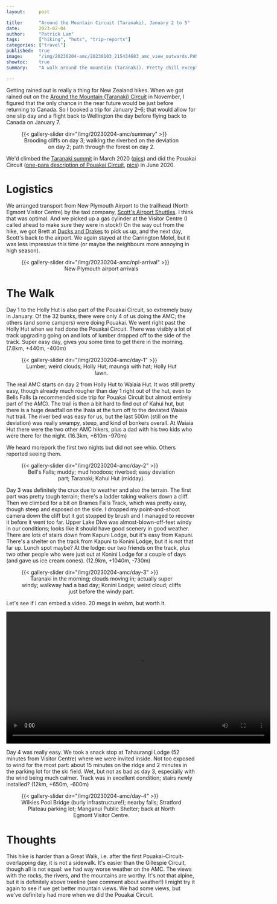 ```yaml
---
layout:     post

title:      "Around the Mountain Circuit (Taranaki), January 2 to 5"
date:       2023-02-04
author:     "Patrick Lam"
tags:       ["hiking", "huts", "trip-reports"]
categories: ["travel"]
published:  true
image:      "/img/20230204-amc/20230103_215434683_amc_view_outwards.PANO.jpg"
showtoc:    true
summary:    "A walk around the mountain (Taranaki). Pretty chill except for day 3 which had super high winds and day 2 which had a short amount of muddy steep terrain."

---
```


Getting rained out is really a thing for New Zealand hikes. When we got rained out on the [Around
the Mountain (Taranaki) Circuit](https://www.doc.govt.nz/parks-and-recreation/places-to-go/taranaki/places/egmont-national-park/things-to-do/tracks/around-the-mountain-circuit/) in November,
I figured that the only chance in the near future would be just before returning to Canada. So I booked a
trip for January 2&ndash;6; that would allow for one slip day and a flight back to Wellington the day before
flying back to Canada on January 7.

<figure>
{{< gallery-slider dir="/img/20230204-amc/summary" >}}
<figcaption style="text-align:center">Brooding cliffs on day 3; walking the riverbed on the deviation on day 2; path through the forest on day&nbsp;2.</figcaption>
</figure>

We'd climbed the [Taranaki summit](/post/20200414-taranaki) in March 2020 ([pics](https://gallery.patricklam.ca/index.php?/category/1216)) and did the Pouakai
Circuit ([one-para description of Pouakai
Circuit](https://patricklam.ca/post/20200704-june/#pouakai-circuit), [pics](https://gallery.patricklam.ca/index.php?/category/1361)) in June 2020. 

# Logistics

We arranged transport from New Plymouth Airport to the trailhead (North Egmont Visitor Centre) by the taxi company,
[Scott's Airport Shuttles](https://www.npairportshuttle.co.nz/). I think that was optimal. And we picked up a gas
cylinder at the Visitor Centre (I called ahead to make sure they were in stock!) On the way out from the hike,
we got Brett at [Ducks and Drakes](https://www.ducksanddrakes.co.nz/) to pick us up, and the next day, Scott's
back to the airport. We again stayed at the Carrington Motel, but it was less impressive this time (or maybe the
neighbours more annoying in high season). 

<figure>
{{< gallery-slider dir="/img/20230204-amc/npl-arrival" >}}
<figcaption style="text-align:center">New Plymouth airport arrivals</figcaption>
</figure>

# The Walk

Day 1 to the Holly Hut is also part of the Pouakai Circuit, so extremely busy in January. Of
the 32 bunks, there were only 4 of us doing the AMC; the others (and
some campers) were doing Pouakai. We went right past the Holly Hut when we had done the Pouakai Circuit.
There was visibly a lot of track
upgrading going on and lots of lumber dropped off to the side of the
track. Super easy day, gives you some time to get there in the morning. (7.8km, +440m, -400m)

<figure>
{{< gallery-slider dir="/img/20230204-amc/day-1" >}}
<figcaption style="text-align:center">Lumber; weird clouds; Holly Hut; maunga with hat; Holly Hut lawn.</figcaption>
</figure>

The real AMC starts on day 2 from Holly Hut to Waiaia Hut. It was
still pretty easy, though already much rougher than day 1 right out of
the hut, even to Bells Falls (a recommended side trip for Pouakai
Circuit but almost entirely part of the AMC). The trail is then a bit hard
to find out of Kahui hut, but there is a huge deadfall on the Ihaia at
the turn off to the deviated Waiaia hut trail. The river bed was easy
for us, but the last 500m (still on the deviation) was really swampy, steep,
and kind of bonkers overall. At Waiaia Hut there were the two other AMC
hikers, plus a dad with his two kids who were there for the
night. (16.3km, +610m -970m)

We heard morepork the first two nights but did not see whio. Others
reported seeing them.

<figure>
{{< gallery-slider dir="/img/20230204-amc/day-2" >}}
<figcaption style="text-align:center">Bell's Falls; muddy; mud hoodoos; riverbed; easy deviation part; Taranaki; Kahui Hut (midday).</figcaption>
</figure>

Day 3 was definitely the crux due to weather and also the terrain.
The first part was pretty tough terrain; there's a ladder taking walkers
down a cliff.  Then we climbed for a bit on Brames Falls Track, which
was pretty easy, though steep and exposed on the side. I dropped my point-and-shoot camera down the cliff but it got stopped by brush and I managed to recover it before it went too far. Upper Lake
Dive was almost-blown-off-feet windy in our conditions; looks like it
should have good scenery in good weather. There are lots of stairs down from
Kapuni Lodge, but it's easy from Kapuni. There's a shelter on the track from Kapuni to Konini Lodge, but it is
not that far up. Lunch spot maybe?
At the lodge: our two friends on the track, plus two other people who were just out at Konini
Lodge for a couple of days (and gave us ice cream cones). (12.9km, +1040m, -730m)

<figure>
{{< gallery-slider dir="/img/20230204-amc/day-3" >}}
<figcaption style="text-align:center">Taranaki in the morning; clouds moving in; actually super windy; walkway had a bad day; Konini&nbsp;Lodge; weird cloud; cliffs just before the windy part.</figcaption>
</figure>

Let's see if I can embed a video. 20 megs in webm, but worth it.

<video controls width="700">
  <source src="/img/20230204-amc/wind/20230103_225302817_wind.webm" type="video/webm">
  Download the <a href="/img/20230204-amc/wind/20230103_225302817_wind.webm">video</a>.
</video>

Day 4 was really easy. We took a snack stop at Tahaurangi Lodge (52
minutes from Visitor Centre) where we were invited inside. Not too
exposed to wind for the most part: about 15 minutes on the ridge and 2
minutes in the parking lot for the ski field. Wet, but not as bad as
day 3, especially with the wind being much calmer.
Track was in excellent condition; stairs newly installed? (12km, +650m, -600m)

<figure>
{{< gallery-slider dir="/img/20230204-amc/day-4" >}}
<figcaption style="text-align:center">Wilkies Pool Bridge (burly infrastructure!); nearby falls; Stratford Plateau parking lot; Manganui Public Shelter; back at North Egmont Visitor Centre.</figcaption>
</figure>

# Thoughts

This hike is harder than a Great Walk, i.e. after the first Pouakai-Circuit-overlapping day, it is not a sidewalk.
It's easier than the Gillespie Circuit, though all is not equal: we had way worse weather on the AMC. The views with the rocks, the rivers,
and the mountains are worthy. It's not that alpine, but it is definitely above treeline (see comment about weather!)
I might try it again to see if we get better mountain views. We had some views, but we've definitely had more when we
did the Pouakai Circuit.
